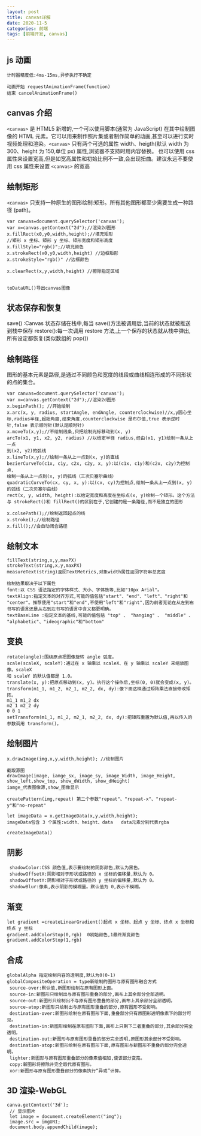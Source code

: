 ```yaml
---
layout: post
title: canvas详解
date: 2020-11-5
categories: 前端
tags: [前端开发, canvas]
---
```


## js 动画

```
计时器精度低:4ms-15ms,异步执行不确定

动画开始 requestAnimationFrame(function)
结束 cancelAnimationFrame()

```

## canvas 介绍

​`<canvas>` 是 HTML5 新增的,一个可以使用脚本(通常为 JavaScript) 在其中绘制图像的 HTML 元素。它可以用来制作照片集或者制作简单的动画,甚至可以进行实时视频处理和渲染。`<canvas>` 只有两个可选的属性 width、heigth(默认 width 为 300、height 为 150,单位 px) 属性,浏览器不支持时用内容替换。
也可以使用 css 属性来设置宽高,但是如宽高属性和初始比例不一致,会出现扭曲。建议永远不要使用 css 属性来设置 `<canvas>` 的宽高

## 绘制矩形

​`<canvas>` 只支持一种原生的图形绘制:矩形。所有其他图形都至少需要生成一种路径 (path)。

```
var canvas=document.querySelector('canvas');
var x=canvas.getContext("2d");//渲染2d图形
x.fillRect(x0,y0,width,height);//填充矩形
//矩形 x 坐标、矩形 y 坐标、矩形宽度和矩形高度
x.fillStyle="rgb()";//填充颜色
x.strokeRect(x0,y0,width,height) //边框矩形
x.strokeStyle="rgb()" //边框颜色

x.clearRect(x,y,width,height) //擦除指定区域


toDataURL()导出canvas图像
```

## 状态保存和恢复

save() :Canvas 状态存储在栈中,每当 save()方法被调用后,当前的状态就被推送到栈中保存
restore():每一次调用 restore 方法,上一个保存的状态就从栈中弹出,所有设定都恢复(类似数组的 pop())

## 绘制路径

图形的基本元素是路径,是通过不同颜色和宽度的线段或曲线相连形成的不同形状的点的集合。

```
var canvas=document.querySelector('canvas');
var x=canvas.getContext("2d");//渲染2d图形
x.beginPath(); //开始绘制
x.arc(x, y, radius, startAngle, endAngle, counterclockwise)//x,y圆心坐标,radius半径,起始角度,结束角度,counterclockwise 是布尔值,true 表示逆时针,false 表示顺时针(默认是顺时针)
x.moveTo(x,y);//不绘制线条,只把绘制光标移动到(x, y)
arcTo(x1, y1, x2, y2, radius) //以给定半径 radius,经由(x1, y1)绘制一条从上一点
到(x2, y2)的弧线
x.lineTo(x,y);//绘制一条从上一点到(x, y)的直线
bezierCurveTo(c1x, c1y, c2x, c2y, x, y):以(c1x, c1y)和(c2x, c2y)为控制点,
绘制一条从上一点到(x, y)的弧线（三次贝塞尔曲线）
quadraticCurveTo(cx, cy, x, y):以(cx, cy)为控制点,绘制一条从上一点到(x, y)
的弧线（二次贝塞尔曲线）
rect(x, y, width, height):以给定宽度和高度在坐标点(x, y)绘制一个矩形。这个方法
与 strokeRect()和 fillRect()的区别在于,它创建的是一条路径,而不是独立的图形

x.colsePath();//绘制返回起点的线
x.stroke();//绘制路径
x.fill();//会自动闭合路径

```

## 绘制文本

```
fillText(string,x,y,maxPX)
strokeText(string,x,y,maxPX)
measureText(string)返回TextMetrics,对象width属性返回字符串总宽度

绘制结果取决于以下属性
font:以 CSS 语法指定的字体样式、大小、字体族等,比如"10px Arial"。
textAlign:指定文本的对齐方式,可能的值包括"start"、"end"、"left"、"right"和
"center"。推荐使用"start"和"end",不使用"left"和"right",因为前者无论在从左到右
书写的语言还是从右到左书写的语言中含义都更明确。
textBaseLine :指定文本的基线,可能的值包括 "top" 、 "hanging" 、 "middle" 、
"alphabetic"、"ideographic"和"bottom"
```

## 变换

```
rotate(angle):围绕原点把图像旋转 angle 弧度。
scale(scaleX, scaleY):通过在 x 轴乘以 scaleX、在 y 轴乘以 scaleY 来缩放图像。scaleX
和 scaleY 的默认值都是 1.0。
translate(x, y):把原点移动到(x, y)。执行这个操作后,坐标(0, 0)就会变成(x, y)。
transform(m1_1, m1_2, m2_1, m2_2, dx, dy):像下面这样通过矩阵乘法直接修改矩阵。
m1_1 m1_2 dx
m2_1 m2_2 dy
0 0 1
setTransform(m1_1, m1_2, m2_1, m2_2, dx, dy):把矩阵重置为默认值,再以传入的
参数调用 transform()。
```

## 绘制图片

```
x.drawImage(img,x,y,width,height); //绘制图片

截取源图
drawImage(image, iamge_sx, image_sy, image_Width, image_Height, show_left,show_top, show_dWidth, show_dHeight)
iamge_代表图像源,show_图像显示

createPattern(img,repeat) 第二个参数"repeat"、"repeat-x"、"repeat-y"和"no-repeat"

let imageData = x.getImageData(x,y,width,height);
imageData包含 3 个属性:width、height、data   data元素分别代表rgba

createImageData()

```

## 阴影

```
 shadowColor:CSS 颜色值,表示要绘制的阴影颜色,默认为黑色。
 shadowOffsetX:阴影相对于形状或路径的 x 坐标的偏移量,默认为 0。
 shadowOffsetY:阴影相对于形状或路径的 y 坐标的偏移量,默认为 0。
 shadowBlur:像素,表示阴影的模糊量。默认值为 0,表示不模糊。
```

## 渐变

```
let gradient =createLinearGradient()起点 x 坐标、起点 y 坐标、终点 x 坐标和终点 y 坐标
gradient.addColorStop(0,rgb)  0初始颜色,1最终渐变颜色
gradient.addColorStop(1,rgb)

```

## 合成

```
globalAlpha 指定绘制内容的透明度,默认为0(0-1)
globalCompositeOperation = type新绘制的图形与原有图形融合方式
 source-over:默认值,新图形绘制在原有图形上面。
 source-in:新图形只绘制出与原有图形重叠的部分,画布上其余部分全部透明。
 source-out:新图形只绘制出不与原有图形重叠的部分,画布上其余部分全部透明。
 source-atop:新图形只绘制出与原有图形重叠的部分,原有图形不受影响。
 destination-over:新图形绘制在原有图形下面,重叠部分只有原图形透明像素下的部分可见。
 destination-in:新图形绘制在原有图形下面,画布上只剩下二者重叠的部分,其余部分完全
透明。
 destination-out:新图形与原有图形重叠的部分完全透明,原图形其余部分不受影响。
 destination-atop:新图形绘制在原有图形下面,原有图形与新图形不重叠的部分完全透明。
 lighter:新图形与原有图形重叠部分的像素值相加,使该部分变亮。
 copy:新图形将擦除并完全取代原有图形。
 xor:新图形与原有图形重叠部分的像素执行“异或”计算。
```

## 3D 渲染-WebGL

```
canva.getContext('3d');
 // 显示图片
 let image = document.createElement("img");
 image.src = imgURI;
 document.body.appendChild(image);

```
